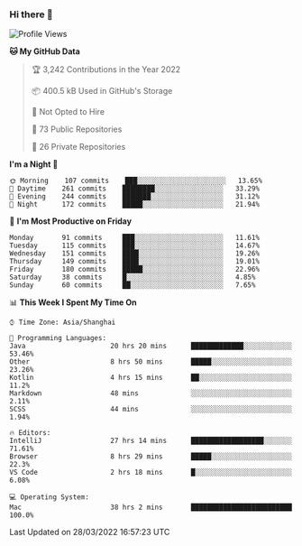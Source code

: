 ### Hi there 👋

<!--
**qbosen/qbosen** is a ✨ _special_ ✨ repository because its `README.md` (this file) appears on your GitHub profile.

Here are some ideas to get you started:

- 🔭 I’m currently working on ...
- 🌱 I’m currently learning ...
- 👯 I’m looking to collaborate on ...
- 🤔 I’m looking for help with ...
- 💬 Ask me about ...
- 📫 How to reach me: ...
- 😄 Pronouns: ...
- ⚡ Fun fact: ...
-->

<!--START_SECTION:waka-->
![Profile Views](http://img.shields.io/badge/Profile%20Views-1-blue)

**🐱 My GitHub Data** 

> 🏆 3,242 Contributions in the Year 2022
 > 
> 📦 400.5 kB Used in GitHub's Storage 
 > 
> 🚫 Not Opted to Hire
 > 
> 📜 73 Public Repositories 
 > 
> 🔑 26 Private Repositories  
 > 
**I'm a Night 🦉** 

```text
🌞 Morning    107 commits    ███░░░░░░░░░░░░░░░░░░░░░░   13.65% 
🌆 Daytime    261 commits    ████████░░░░░░░░░░░░░░░░░   33.29% 
🌃 Evening    244 commits    ███████░░░░░░░░░░░░░░░░░░   31.12% 
🌙 Night      172 commits    █████░░░░░░░░░░░░░░░░░░░░   21.94%

```
📅 **I'm Most Productive on Friday** 

```text
Monday       91 commits     ███░░░░░░░░░░░░░░░░░░░░░░   11.61% 
Tuesday      115 commits    ███░░░░░░░░░░░░░░░░░░░░░░   14.67% 
Wednesday    151 commits    ████░░░░░░░░░░░░░░░░░░░░░   19.26% 
Thursday     149 commits    ████░░░░░░░░░░░░░░░░░░░░░   19.01% 
Friday       180 commits    █████░░░░░░░░░░░░░░░░░░░░   22.96% 
Saturday     38 commits     █░░░░░░░░░░░░░░░░░░░░░░░░   4.85% 
Sunday       60 commits     ██░░░░░░░░░░░░░░░░░░░░░░░   7.65%

```


📊 **This Week I Spent My Time On** 

```text
⌚︎ Time Zone: Asia/Shanghai

💬 Programming Languages: 
Java                     20 hrs 20 mins      █████████████░░░░░░░░░░░░   53.46% 
Other                    8 hrs 50 mins       █████░░░░░░░░░░░░░░░░░░░░   23.26% 
Kotlin                   4 hrs 15 mins       ██░░░░░░░░░░░░░░░░░░░░░░░   11.2% 
Markdown                 48 mins             ░░░░░░░░░░░░░░░░░░░░░░░░░   2.11% 
SCSS                     44 mins             ░░░░░░░░░░░░░░░░░░░░░░░░░   1.94%

🔥 Editors: 
IntelliJ                 27 hrs 14 mins      ██████████████████░░░░░░░   71.61% 
Browser                  8 hrs 29 mins       █████░░░░░░░░░░░░░░░░░░░░   22.3% 
VS Code                  2 hrs 18 mins       █░░░░░░░░░░░░░░░░░░░░░░░░   6.08%

💻 Operating System: 
Mac                      38 hrs 2 mins       █████████████████████████   100.0%

```


 Last Updated on 28/03/2022 16:57:23 UTC
<!--END_SECTION:waka-->
